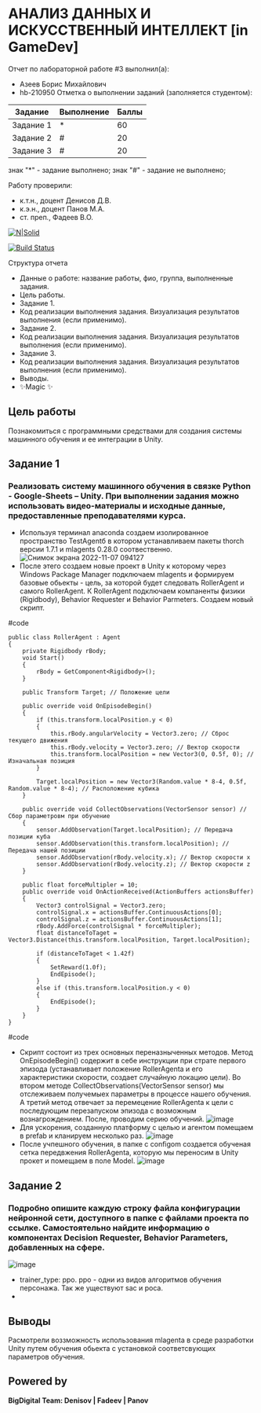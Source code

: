 # АНАЛИЗ ДАННЫХ И ИСКУССТВЕННЫЙ ИНТЕЛЛЕКТ [in GameDev]
Отчет по лабораторной работе #3 выполнил(а):
- Азеев Борис Михайлович
- hb-210950
Отметка о выполнении заданий (заполняется студентом):

| Задание | Выполнение | Баллы |
| ------ | ------ | ------ |
| Задание 1 | * | 60 |
| Задание 2 | # | 20 |
| Задание 3 | # | 20 |

знак "*" - задание выполнено; знак "#" - задание не выполнено;

Работу проверили:
- к.т.н., доцент Денисов Д.В.
- к.э.н., доцент Панов М.А.
- ст. преп., Фадеев В.О.

[![N|Solid](https://cldup.com/dTxpPi9lDf.thumb.png)](https://nodesource.com/products/nsolid)

[![Build Status](https://travis-ci.org/joemccann/dillinger.svg?branch=master)](https://travis-ci.org/joemccann/dillinger)

Структура отчета

- Данные о работе: название работы, фио, группа, выполненные задания.
- Цель работы.
- Задание 1.
- Код реализации выполнения задания. Визуализация результатов выполнения (если применимо).
- Задание 2.
- Код реализации выполнения задания. Визуализация результатов выполнения (если применимо).
- Задание 3.
- Код реализации выполнения задания. Визуализация результатов выполнения (если применимо).
- Выводы.
- ✨Magic ✨

## Цель работы
Познакомиться с программными средствами для создания системы машинного обучения и ее интеграции в Unity.

## Задание 1
### Реализовать систему машинного обучения в связке Python - Google-Sheets – Unity. При выполнении задания можно использовать видео-материалы и исходные данные, предоставленные преподавателями курса.
- Используя терминал anaconda создаем изолированное пространство TestAgentб в котором устанавливаем пакеты thorch версии 1.7.1 и mlagents 0.28.0 соотвественно.
![Снимок экрана 2022-11-07 094127](https://user-images.githubusercontent.com/114149527/200232737-a025528c-fd02-4ac5-a30f-df8344945740.png)
- После этего создаем новые проект в Unity к которому через Windows Package Manager подключаем mlagents и формируем базовые обьекты - цель, за которой будет следовать RollerAgent и самого RollerAgent. К RollerAgent подключаем компаненты физики (Rigidbody), Behavior Requester и Behavior Parmeters. Создаем новый скрипт.
 
#code
    
    public class RollerAgent : Agent
    {
        private Rigidbody rBody;
        void Start()
        {
            rBody = GetComponent<Rigidbody>();
        }

        public Transform Target; // Положение цели

        public override void OnEpisodeBegin()
        {
            if (this.transform.localPosition.y < 0)
            {
                this.rBody.angularVelocity = Vector3.zero; // Сброс текущего движения
                this.rBody.velocity = Vector3.zero; // Вектор скорости
                this.transform.localPosition = new Vector3(0, 0.5f, 0); // Изначальная позиция
            }

            Target.localPosition = new Vector3(Random.value * 8-4, 0.5f, Random.value * 8-4); // Расположение кубика
        }

        public override void CollectObservations(VectorSensor sensor) // Сбор параметровм при обучение
        {
            sensor.AddObservation(Target.localPosition); // Передача позиции куба
            sensor.AddObservation(this.transform.localPosition); // Передача нашей позиции
            sensor.AddObservation(rBody.velocity.x); // Вектор скорости x
            sensor.AddObservation(rBody.velocity.z); // Вектор скорости z
        }

        public float forceMultipler = 10;
        public override void OnActionReceived(ActionBuffers actionsBuffer)
        {
            Vector3 controlSignal = Vector3.zero;
            controlSignal.x = actionsBuffer.ContinuousActions[0];
            controlSignal.z = actionsBuffer.ContinuousActions[1];
            rBody.AddForce(controlSignal * forceMultipler);
            float distanceToTaget = Vector3.Distance(this.transform.localPosition, Target.localPosition);

            if (distanceToTaget < 1.42f)
            {
                SetReward(1.0f);
                EndEpisode();
            }
            else if (this.transform.localPosition.y < 0)
            {
                EndEpisode();
            }
        }
    }

#code
- Скрипт состоит из трех основных переназныченных методов. Метод OnEpisodeBegin() содержит в себе инструкции при страте первого эпизода (устанавливает положение RollerAgenta и его характеристики скорости, создает случайную локацию цели). Во втором методе CollectObservations(VectorSensor sensor) мы отслеживаем получемыех параметры в процессе нашего обучения. А третий метод отвечает за перемецение RollerAgenta к цели с последующим перезапуском эпизода с возможным вознагрождением. После, проводим серию обучений.
![image](https://user-images.githubusercontent.com/114149527/200236039-42c8769f-6afb-4fba-8acf-efef5ae45dc6.png)
- Для ускорения, созданную платформу с целью и агентом помещаем в prefab и кланируем несколько раз.
![image](https://user-images.githubusercontent.com/114149527/200236329-6b881b09-4688-4714-ad84-8a6b6ff04c33.png)
- После учпешного обучения, в папке с configom создается обученая сетка передвжения RollerAgenta, которую мы переносим в Unity прокет и помещаем в поле Model.
![image](https://user-images.githubusercontent.com/114149527/200236875-e3739fca-da71-468e-985b-5ecdd489ffbb.png)

## Задание 2
### Подробно опишите каждую строку файла конфигурации нейронной сети, доступного в папке с файлами проекта по ссылке. Самостоятельно найдите информацию о компонентах Decision Requester, Behavior Parameters, добавленных на сфере.
![image](https://user-images.githubusercontent.com/114149527/200241723-1e86b754-d975-407e-ad58-9eea154b9eae.png)
- trainer_type: ppo. ppo - одни из видов алгоритмов обучения персонажа. Так же уществуют sac и poca.
- 
## Выводы
Расмотрели воззможность использования mlagenta в среде разработки Unity путем обучения обьекта с установкой соответсвующих параметров обучения.

## Powered by

**BigDigital Team: Denisov | Fadeev | Panov**
